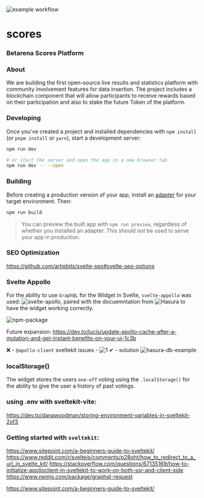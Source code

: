 ![example workflow](https://github.com/Betarena/scores/actions/workflows/docker-image.yml/badge.svg)

# scores
### Betarena Scores Platform

### About

We are building the first open-source live results and statistics platform with community involvement features for data insertion. The project includes a blockchain component that will allow participants to receive rewards based on their participation and also to stake the future Token of the platform.

### Developing

Once you've created a project and installed dependencies with `npm install` (or `pnpm install` or `yarn`), start a development server:

```bash
npm run dev

# or start the server and open the app in a new browser tab
npm run dev -- --open
```

### Building

Before creating a production version of your app, install an [adapter](https://kit.svelte.dev/docs#adapters) for your target environment. Then:

```bash
npm run build
```

> You can preview the built app with `npm run preview`, regardless of whether you installed an adapter. This should _not_ be used to serve your app in production.

### SEO Optimization

https://github.com/artiebits/svelte-seo#svelte-seo-options

### Svelte Appollo

For the ability to use `GraphQL` for the Widget in Svelte, `svelte-appollo` was used: ![svelte-apollo](https://github.com/timhall/svelte-apollo), paired with the docuemntation from ![`Hasura`](https://hasura.io/learn/graphql/svelte-apollo/queries/2-create-query/) to have the widget working correctly.

![npm-package](https://www.npmjs.com/package/svelte-apollo)

Future expansion: https://dev.to/lucis/update-apollo-cache-after-a-mutation-and-get-instant-benefits-on-your-ui-1c3b

❌ - `@apollo-client` sveltekit issues - ![1](https://github.com/timhall/svelte-apollo/issues/97)
✔ - solution ![hasura-db-example](https://rodneylab.com/use-apollo-client-sveltekit/)

### localStorage()

The widget stores the users `one-off` voting using the `.localStorage()` for the ability to give the user a history of past votings.

### using .env with sveltekit-vite:

https://dev.to/danawoodman/storing-environment-variables-in-sveltekit-2of3

### Getting started with `sveltekit`:

https://www.sitepoint.com/a-beginners-guide-to-sveltekit/
https://www.reddit.com/r/sveltejs/comments/p28oht/how_to_redirect_to_a_url_in_svelte_kit/
https://stackoverflow.com/questions/67135169/how-to-initialize-apolloclient-in-sveltekit-to-work-on-both-ssr-and-client-side
https://www.npmjs.com/package/graphql-request

https://www.sitepoint.com/a-beginners-guide-to-sveltekit/
